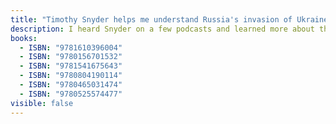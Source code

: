 ```yaml
---
title: "Timothy Snyder helps me understand Russia's invasion of Ukraine"
description: I heard Snyder on a few podcasts and learned more about the Russia/Ukraine conflict in 45 minutes than I had in the weeks before.
books:
  - ISBN: "9781610396004"
  - ISBN: "9780156701532"
  - ISBN: "9781541675643"
  - ISBN: "9780804190114"
  - ISBN: "9780465031474"
  - ISBN: "9780525574477"
visible: false
---
```

